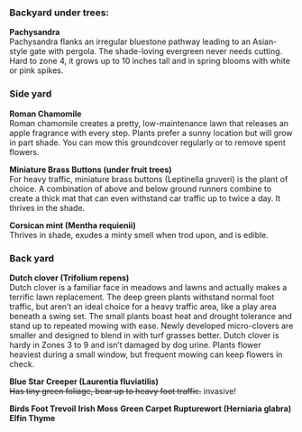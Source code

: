 ### Backyard under trees:

**Pachysandra**  
Pachysandra flanks an irregular bluestone pathway leading to an Asian-style gate with pergola. The shade-loving evergreen never needs cutting. Hard to zone 4, it grows up to 10 inches tall and in spring blooms with white or pink spikes.

### Side yard
**Roman Chamomile**  
Roman chamomile creates a pretty, low-maintenance lawn that releases an apple fragrance with every step. Plants prefer a sunny location but will grow in part shade. You can mow this groundcover regularly or to remove spent flowers.

**Miniature Brass Buttons (under fruit trees)**  
For heavy traffic, miniature brass buttons (Leptinella gruveri) is the plant of choice. A combination of above and below ground runners combine to create a thick mat that can even withstand car traffic up to twice a day. It thrives in the shade.

**Corsican mint (Mentha requienii)**  
Thrives in shade, exudes a minty smell when trod upon, and is edible.

### Back yard
**Dutch clover (Trifolium repens)**  
Dutch clover is a familiar face in meadows and lawns and actually makes a terrific lawn replacement. The deep green plants withstand normal foot traffic, but aren’t an ideal choice for a heavy traffic area, like a play area beneath a swing set. The small plants boast heat and drought tolerance and stand up to repeated mowing with ease. Newly developed micro-clovers are smaller and designed to blend in with turf grasses better. Dutch clover is hardy in Zones 3 to 9 and isn’t damaged by dog urine. Plants flower heaviest during a small window, but frequent mowing can keep flowers in check.

**Blue Star Creeper (Laurentia fluviatilis)**  
~~Has tiny green foliage, bear up to heavy foot traffic.~~ invasive!

**Birds Foot Trevoil**
**Irish Moss**
**Green Carpet Rupturewort (Herniaria glabra)**
**Elfin Thyme**
